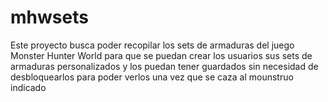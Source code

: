 # mhwsets
Este proyecto busca poder recopilar los sets de armaduras del juego Monster Hunter World para que se puedan crear los usuarios sus sets de armaduras personalizados y los puedan tener guardados sin necesidad de desbloquearlos para poder verlos una vez que se caza al mounstruo indicado
